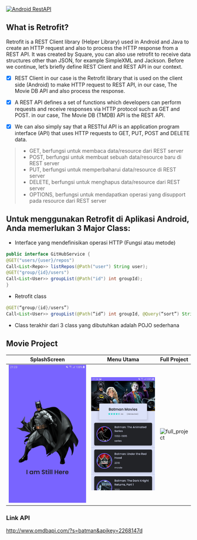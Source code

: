 [![Android RestAPI](https://img.shields.io/badge/Android%20RestAPI-Retrofit--Library-brightgreen.svg?style=flat)](https://medium.com/android-news/consuming-rest-api-using-retrofit-library-in-android-ed47aef01ecb)

## What is Retrofit?
Retrofit is a REST Client library (Helper Library) used in Android and Java to create an HTTP request and also to process the HTTP response from a REST API. 
It was created by Square, you can also use retrofit to receive data structures other than JSON, for example SimpleXML and Jackson. Before we continue, 
let’s briefly define REST Client and REST API in our context.

- [x] REST Client in our case is the Retrofit library that is used on the client side (Android) to make HTTP request to REST API, in our case, 
The Movie DB API and also process the response.

- [x] A REST API defines a set of functions which developers can perform requests and receive responses via HTTP protocol such as GET and POST. 
in our case, The Movie DB (TMDB) API is the REST API.

- [x] We can also simply say that a RESTful API is an application program interface (API) that uses HTTP requests to GET, PUT, POST and DELETE data.

> - GET, berfungsi untuk membaca data/resource dari REST server
> - POST, berfungsi untuk membuat sebuah data/resource baru di REST server
> - PUT, berfungsi untuk memperbaharui data/resource di REST server
> - DELETE, berfungsi untuk menghapus data/resource dari REST server
> - OPTIONS, berfungsi untuk mendapatkan operasi yang disupport pada resource dari REST server 

## Untuk menggunakan Retrofit di Aplikasi Android, Anda memerlukan 3 Major Class:
- Interface yang mendefinisikan operasi HTTP (Fungsi atau metode)
```java
public interface GitHubService {
@GET("users/{user}/repos")
Call<List<Repo>> listRepos(@Path("user") String user);
@GET("group/{id}/users")
Call<List<User>> groupList(@Path("id") int groupId);
}
```

- Retrofit class
```java
@GET(“group/{id}/users”)
Call<List<User>> groupList(@Path(“id”) int groupId, @Query(“sort”) String sort);
```

- Class terakhir dari 3 class yang dibutuhkan adalah POJO sederhana

## Movie Project
SplashScreen | Menu Utama | Full Project
--- | --- | ---
![splashscreen] | ![menu_utama] | ![full_project]

### Link API
http://www.omdbapi.com/?s=batman&apikey=2268147d

[splashscreen]: https://github.com/memorezasabana/RestAPI-Retrofit/blob/master/RestAPI-Retrofit/ss-splashscreen.jpg
[menu_utama]: https://github.com/memorezasabana/RestAPI-Retrofit/blob/master/RestAPI-Retrofit/ss-RestApi-Retrofit.jpg
[full_project]: https://github.com/memorezasabana/RestAPI-Retrofit/blob/master/RestAPI-Retrofit/RestApi-Retrofit.gif
